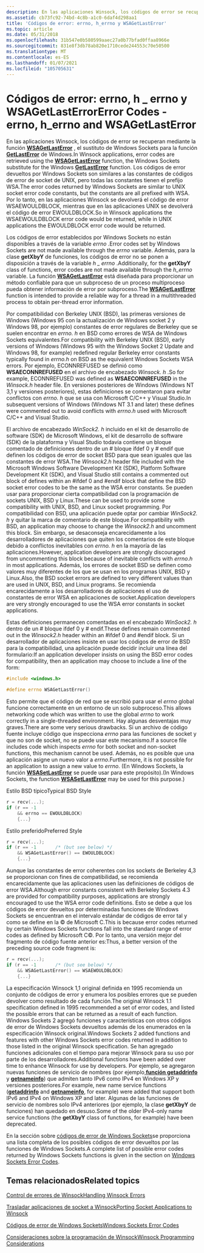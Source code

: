 ```yaml
---
description: En las aplicaciones Winsock, los códigos de error se recuperan mediante la función WSAGetLastError, el sustituto de Windows Sockets para la función GetLastError de Windows.
ms.assetid: cb73fc92-74bd-4c8b-a1c0-6daf4d298aa1
title: 'Códigos de error: errno, h_errno y WSAGetLastError'
ms.topic: article
ms.date: 05/31/2018
ms.openlocfilehash: 31b547e0b580599aaec27a0b77bfad0ffaa8966e
ms.sourcegitcommit: 831e8f3db78ab820e1710cede244553c70e50500
ms.translationtype: MT
ms.contentlocale: es-ES
ms.lasthandoff: 01/07/2021
ms.locfileid: "105705631"
---
```

# <a name="error-codes---errno-h_errno-and-wsagetlasterror"></a><span data-ttu-id="4154c-103">Códigos de error: errno, h \_ errno y WSAGetLastError</span><span class="sxs-lookup"><span data-stu-id="4154c-103">Error Codes - errno, h\_errno and WSAGetLastError</span></span>

<span data-ttu-id="4154c-104">En las aplicaciones Winsock, los códigos de error se recuperan mediante la función [**WSAGetLastError**](/windows/desktop/api/winsock/nf-winsock-wsagetlasterror) , el sustituto de Windows Sockets para la función [**GetLastError**](/windows/win32/api/errhandlingapi/nf-errhandlingapi-getlasterror) de Windows.</span><span class="sxs-lookup"><span data-stu-id="4154c-104">In Winsock applications, error codes are retrieved using the [**WSAGetLastError**](/windows/desktop/api/winsock/nf-winsock-wsagetlasterror) function, the Windows Sockets substitute for the Windows [**GetLastError**](/windows/win32/api/errhandlingapi/nf-errhandlingapi-getlasterror) function.</span></span> <span data-ttu-id="4154c-105">Los códigos de error devueltos por Windows Sockets son similares a las constantes de códigos de error de socket de UNIX, pero todas las constantes tienen el prefijo WSA.</span><span class="sxs-lookup"><span data-stu-id="4154c-105">The error codes returned by Windows Sockets are similar to UNIX socket error code constants, but the constants are all prefixed with WSA.</span></span> <span data-ttu-id="4154c-106">Por lo tanto, en las aplicaciones Winsock se devolverá el código de error WSAEWOULDBLOCK, mientras que en las aplicaciones UNIX se devolverá el código de error EWOULDBLOCK.</span><span class="sxs-lookup"><span data-stu-id="4154c-106">So in Winsock applications the WSAEWOULDBLOCK error code would be returned, while in UNIX applications the EWOULDBLOCK error code would be returned.</span></span>

<span data-ttu-id="4154c-107">Los códigos de error establecidos por Windows Sockets no están disponibles a través de la variable *errno* .</span><span class="sxs-lookup"><span data-stu-id="4154c-107">Error codes set by Windows Sockets are not made available through the *errno* variable.</span></span> <span data-ttu-id="4154c-108">Además, para la clase **getXbyY** de funciones, los códigos de error no se ponen a disposición a través de la variable *h \_ errno* .</span><span class="sxs-lookup"><span data-stu-id="4154c-108">Additionally, for the **getXbyY** class of functions, error codes are not made available through the *h\_errno* variable.</span></span> <span data-ttu-id="4154c-109">La función [**WSAGetLastError**](/windows/desktop/api/winsock/nf-winsock-wsagetlasterror) está diseñada para proporcionar un método confiable para que un subproceso de un proceso multiproceso pueda obtener información de error por subproceso.</span><span class="sxs-lookup"><span data-stu-id="4154c-109">The [**WSAGetLastError**](/windows/desktop/api/winsock/nf-winsock-wsagetlasterror) function is intended to provide a reliable way for a thread in a multithreaded process to obtain per-thread error information.</span></span>

<span data-ttu-id="4154c-110">Por compatibilidad con Berkeley UNIX (BSD), las primeras versiones de Windows (Windows 95 con la actualización de Windows socket 2 y Windows 98, por ejemplo) constantes de error regulares de Berkeley que se suelen encontrar en *errno. h* en BSD como errores de WSA de Windows Sockets equivalentes.</span><span class="sxs-lookup"><span data-stu-id="4154c-110">For compatibility with Berkeley UNIX (BSD), early versions of Windows (Windows 95 with the Windows Socket 2 Update and Windows 98, for example) redefined regular Berkeley error constants typically found in *errno.h* on BSD as the equivalent Windows Sockets WSA errors.</span></span> <span data-ttu-id="4154c-111">Por ejemplo, ECONNREFUSED se definió como **WSAECONNREFUSED** en el archivo de encabezado *Winsock. h* .</span><span class="sxs-lookup"><span data-stu-id="4154c-111">So for example, ECONNREFUSED was defined as **WSAECONNREFUSED** in the *Winsock.h* header file.</span></span> <span data-ttu-id="4154c-112">En versiones posteriores de Windows (Windows NT 3,1 y versiones posteriores), estas definiciones se comentaron para evitar conflictos con *errno. h* que se usa con Microsoft C/C++ y Visual Studio.</span><span class="sxs-lookup"><span data-stu-id="4154c-112">In subsequent versions of Windows (Windows NT 3.1 and later) these defines were commented out to avoid conflicts with *errno.h* used with Microsoft C/C++ and Visual Studio.</span></span>

<span data-ttu-id="4154c-113">El archivo de encabezado *WinSock2. h* incluido en el kit de desarrollo de software (SDK) de Microsoft Windows, el kit de desarrollo de software (SDK) de la plataforma y Visual Studio todavía contiene un bloque comentado de definiciones dentro de un \# bloque ifdef 0 y \# endif que definen los códigos de error de socket BSD para que sean iguales que las constantes de error WSA.</span><span class="sxs-lookup"><span data-stu-id="4154c-113">The *Winsock2.h* header file included with the Microsoft Windows Software Development Kit (SDK), Platform Software Development Kit (SDK), and Visual Studio still contains a commented out block of defines within an \#ifdef 0 and \#endif block that define the BSD socket error codes to be the same as the WSA error constants.</span></span> <span data-ttu-id="4154c-114">Se pueden usar para proporcionar cierta compatibilidad con la programación de sockets UNIX, BSD y Linux.</span><span class="sxs-lookup"><span data-stu-id="4154c-114">These can be used to provide some compatibility with UNIX, BSD, and Linux socket programming.</span></span> <span data-ttu-id="4154c-115">Por compatibilidad con BSD, una aplicación puede optar por cambiar *WinSock2. h* y quitar la marca de comentario de este bloque.</span><span class="sxs-lookup"><span data-stu-id="4154c-115">For compatibility with BSD, an application may choose to change the *Winsock2.h* and uncomment this block.</span></span> <span data-ttu-id="4154c-116">Sin embargo, se desaconseja encarecidamente a los desarrolladores de aplicaciones que quiten los comentarios de este bloque debido a conflictos inevitables con *errno. h* en la mayoría de las aplicaciones.</span><span class="sxs-lookup"><span data-stu-id="4154c-116">However, application developers are strongly discouraged from uncommenting this block because of inevitable conflicts with *errno.h* in most applications.</span></span> <span data-ttu-id="4154c-117">Además, los errores de socket BSD se definen como valores muy diferentes de los que se usan en los programas UNIX, BSD y Linux.</span><span class="sxs-lookup"><span data-stu-id="4154c-117">Also, the BSD socket errors are defined to very different values than are used in UNIX, BSD, and Linux programs.</span></span> <span data-ttu-id="4154c-118">Se recomienda encarecidamente a los desarrolladores de aplicaciones el uso de constantes de error WSA en aplicaciones de socket.</span><span class="sxs-lookup"><span data-stu-id="4154c-118">Application developers are very strongly encouraged to use the WSA error constants in socket applications.</span></span>

<span data-ttu-id="4154c-119">Estas definiciones permanecen comentadas en el encabezado *WinSock2. h* dentro de un \# bloque ifdef 0 y \# endif.</span><span class="sxs-lookup"><span data-stu-id="4154c-119">These defines remain commented out in the *Winsock2.h* header within an \#ifdef 0 and \#endif block.</span></span> <span data-ttu-id="4154c-120">Si un desarrollador de aplicaciones insiste en usar los códigos de error de BSD para la compatibilidad, una aplicación puede decidir incluir una línea del formulario:</span><span class="sxs-lookup"><span data-stu-id="4154c-120">If an application developer insists on using the BSD error codes for compatibility, then an application may choose to include a line of the form:</span></span>


```C++
#include <windows.h>

#define errno WSAGetLastError()
```



<span data-ttu-id="4154c-121">Esto permite que el código de red que se escribió para usar el *errno* global funcione correctamente en un entorno de un solo subproceso.</span><span class="sxs-lookup"><span data-stu-id="4154c-121">This allows networking code which was written to use the global *errno* to work correctly in a single-threaded environment.</span></span> <span data-ttu-id="4154c-122">Hay algunas desventajas muy graves.</span><span class="sxs-lookup"><span data-stu-id="4154c-122">There are some very serious drawbacks.</span></span> <span data-ttu-id="4154c-123">Si un archivo de código fuente incluye código que inspecciona *errno* para las funciones de socket y que no son de socket, no se puede usar este mecanismo.</span><span class="sxs-lookup"><span data-stu-id="4154c-123">If a source file includes code which inspects *errno* for both socket and non-socket functions, this mechanism cannot be used.</span></span> <span data-ttu-id="4154c-124">Además, no es posible que una aplicación asigne un nuevo valor a *errno*.</span><span class="sxs-lookup"><span data-stu-id="4154c-124">Furthermore, it is not possible for an application to assign a new value to *errno*.</span></span> <span data-ttu-id="4154c-125">(En Windows Sockets, la función [**WSASetLastError**](/windows/desktop/api/winsock/nf-winsock-wsasetlasterror) se puede usar para este propósito).</span><span class="sxs-lookup"><span data-stu-id="4154c-125">(In Windows Sockets, the function [**WSASetLastError**](/windows/desktop/api/winsock/nf-winsock-wsasetlasterror) may be used for this purpose.)</span></span>

<span data-ttu-id="4154c-126">Estilo BSD típico</span><span class="sxs-lookup"><span data-stu-id="4154c-126">Typical BSD Style</span></span>


```C++
r = recv(...);
if (r == -1
    && errno == EWOULDBLOCK)
    {...}
```



<span data-ttu-id="4154c-127">Estilo preferido</span><span class="sxs-lookup"><span data-stu-id="4154c-127">Preferred Style</span></span>


```C++
r = recv(...);
if (r == -1       /* (but see below) */
    && WSAGetLastError() == EWOULDBLOCK)
    {...}
```



<span data-ttu-id="4154c-128">Aunque las constantes de error coherentes con los sockets de Berkeley 4,3 se proporcionan con fines de compatibilidad, se recomienda encarecidamente que las aplicaciones usen las definiciones de códigos de error WSA.</span><span class="sxs-lookup"><span data-stu-id="4154c-128">Although error constants consistent with Berkeley Sockets 4.3 are provided for compatibility purposes, applications are strongly encouraged to use the WSA error code definitions.</span></span> <span data-ttu-id="4154c-129">Esto se debe a que los códigos de error devueltos por determinadas funciones de Windows Sockets se encuentran en el intervalo estándar de códigos de error tal y como se define en la © de Microsoft C.</span><span class="sxs-lookup"><span data-stu-id="4154c-129">This is because error codes returned by certain Windows Sockets functions fall into the standard range of error codes as defined by Microsoft C©.</span></span> <span data-ttu-id="4154c-130">Por lo tanto, una versión mejor del fragmento de código fuente anterior es:</span><span class="sxs-lookup"><span data-stu-id="4154c-130">Thus, a better version of the preceding source code fragment is:</span></span>


```C++
r = recv(...);
if (r == -1       /* (but see below) */
    && WSAGetLastError() == WSAEWOULDBLOCK)
    {...}
```



<span data-ttu-id="4154c-131">La especificación Winsock 1,1 original definida en 1995 recomienda un conjunto de códigos de error y enumera los posibles errores que se pueden devolver como resultado de cada función.</span><span class="sxs-lookup"><span data-stu-id="4154c-131">The original Winsock 1.1 specification defined in 1995 recommended a set of error codes, and listed the possible errors that can be returned as a result of each function.</span></span> <span data-ttu-id="4154c-132">Windows Sockets 2 agregó funciones y características con otros códigos de error de Windows Sockets devueltos además de los enumerados en la especificación Winsock original.</span><span class="sxs-lookup"><span data-stu-id="4154c-132">Windows Sockets 2 added functions and features with other Windows Sockets error codes returned in addition to those listed in the original Winsock specification.</span></span> <span data-ttu-id="4154c-133">Se han agregado funciones adicionales con el tiempo para mejorar Winsock para su uso por parte de los desarrolladores.</span><span class="sxs-lookup"><span data-stu-id="4154c-133">Additional functions have been added over time to enhance Winsock for use by developers.</span></span> <span data-ttu-id="4154c-134">Por ejemplo, se agregaron nuevas funciones de servicio de nombres (por ejemplo,[**función getaddrinfo**](/windows/desktop/api/Ws2tcpip/nf-ws2tcpip-getaddrinfo) y [**getnameinfo**](/windows/desktop/api/Ws2tcpip/nf-ws2tcpip-getnameinfo)) que admiten tanto IPv6 como IPv4 en Windows XP y versiones posteriores.</span><span class="sxs-lookup"><span data-stu-id="4154c-134">For example, new name service functions ([**getaddrinfo**](/windows/desktop/api/Ws2tcpip/nf-ws2tcpip-getaddrinfo) and [**getnameinfo**](/windows/desktop/api/Ws2tcpip/nf-ws2tcpip-getnameinfo), for example) were added that support both IPv6 and IPv4 on Windows XP and later.</span></span> <span data-ttu-id="4154c-135">Algunas de las funciones de servicio de nombres solo IPv4 anteriores (por ejemplo, la clase **getXbyY** de funciones) han quedado en desuso.</span><span class="sxs-lookup"><span data-stu-id="4154c-135">Some of the older IPv4-only name service functions (the **getXbyY** class of functions, for example) have been deprecated.</span></span>

<span data-ttu-id="4154c-136">En la sección sobre [códigos de error de Windows Sockets](windows-sockets-error-codes-2.md)se proporciona una lista completa de los posibles códigos de error devueltos por las funciones de Windows Sockets.</span><span class="sxs-lookup"><span data-stu-id="4154c-136">A complete list of possible error codes returned by Windows Sockets functions is given in the section on [Windows Sockets Error Codes](windows-sockets-error-codes-2.md).</span></span>

## <a name="related-topics"></a><span data-ttu-id="4154c-137">Temas relacionados</span><span class="sxs-lookup"><span data-stu-id="4154c-137">Related topics</span></span>

<dl> <dt>

[<span data-ttu-id="4154c-138">Control de errores de Winsock</span><span class="sxs-lookup"><span data-stu-id="4154c-138">Handling Winsock Errors</span></span>](handling-winsock-errors.md)
</dt> <dt>

[<span data-ttu-id="4154c-139">Trasladar aplicaciones de socket a Winsock</span><span class="sxs-lookup"><span data-stu-id="4154c-139">Porting Socket Applications to Winsock</span></span>](porting-socket-applications-to-winsock.md)
</dt> <dt>

[<span data-ttu-id="4154c-140">Códigos de error de Windows Sockets</span><span class="sxs-lookup"><span data-stu-id="4154c-140">Windows Sockets Error Codes</span></span>](windows-sockets-error-codes-2.md)
</dt> <dt>

[<span data-ttu-id="4154c-141">Consideraciones sobre la programación de Winsock</span><span class="sxs-lookup"><span data-stu-id="4154c-141">Winsock Programming Considerations</span></span>](winsock-programming-considerations.md)
</dt> </dl>

 

 
